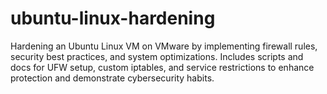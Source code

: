 # ubuntu-linux-hardening
Hardening an Ubuntu Linux VM on VMware by implementing firewall rules, security best practices, and system optimizations. Includes scripts and docs for UFW setup, custom iptables, and service restrictions to enhance protection and demonstrate cybersecurity habits.
